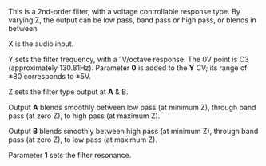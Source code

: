 
This is a 2nd-order filter, with a voltage controllable response type. By varying Z, the output can be low pass, band
pass or high pass, or blends in between.

X is the audio input.

Y sets the filter frequency, with a 1V/octave response. The 0V point is C3 (approximately 130.81Hz). Parameter **0** is
added to the **Y** CV; its range of ±80 corresponds to ±5V.

Z sets the filter type output at **A** & B.

Output **A** blends smoothly between low pass (at minimum Z), through band pass (at zero Z), to high pass (at maximum Z).

Output **B** blends smoothly between high pass (at minimum Z), through band pass (at zero Z), to low pass (at maximum Z).

Parameter **1** sets the filter resonance.
